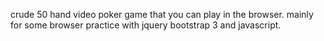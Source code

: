 crude 50 hand video poker game
that you can play in the browser.
mainly for some browser practice with jquery bootstrap 3 and javascript.
